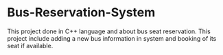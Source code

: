 # Bus-Reservation-System
This project done in C++ language and about bus seat reservation.
This project include adding a new bus information in system and booking of its seat if available.
